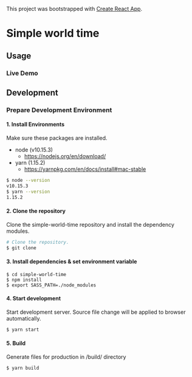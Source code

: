 This project was bootstrapped with [Create React App](https://github.com/facebook/create-react-app).

# Simple world time

## Usage

### Live Demo

## Development

### Prepare Development Environment
#### 1. Install Environments
Make sure these packages are installed.
* node (v10.15.3)
  * https://nodejs.org/en/download/
* yarn (1.15.2)
  * https://yarnpkg.com/en/docs/install#mac-stable

```bash
$ node --version
v10.15.3
$ yarn --version
1.15.2
```

#### 2. Clone the repository
Clone the simple-world-time repository and install the dependency modules.

```bash
# Clone the repository.
$ git clone 
```

#### 3. Install dependencies & set environment variable
```
$ cd simple-world-time
$ npm install
$ export SASS_PATH=./node_modules
```

#### 4. Start development 
Start development server. Source file change will be applied to browser automatically.
```bash
$ yarn start
```

#### 5. Build 
Generate files for production in /build/ directory
```
$ yarn build
```


